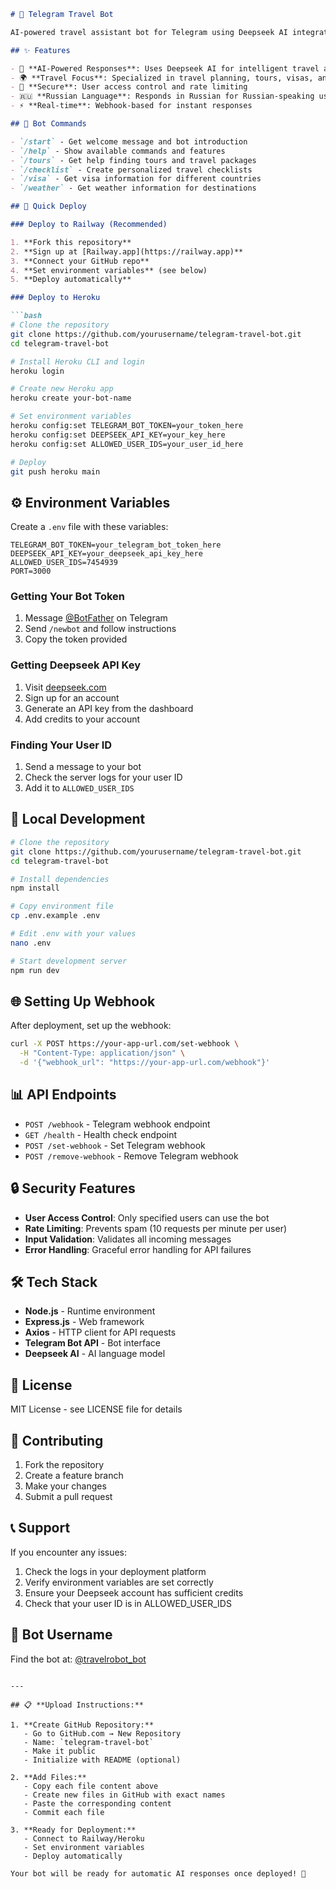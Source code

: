 ```markdown
# 🤖 Telegram Travel Bot

AI-powered travel assistant bot for Telegram using Deepseek AI integration.

## ✨ Features

- 🤖 **AI-Powered Responses**: Uses Deepseek AI for intelligent travel assistance
- 🌍 **Travel Focus**: Specialized in travel planning, tours, visas, and travel advice
- 🔐 **Secure**: User access control and rate limiting
- 🇷🇺 **Russian Language**: Responds in Russian for Russian-speaking users
- ⚡ **Real-time**: Webhook-based for instant responses

## 🎯 Bot Commands

- `/start` - Get welcome message and bot introduction
- `/help` - Show available commands and features
- `/tours` - Get help finding tours and travel packages
- `/checklist` - Create personalized travel checklists
- `/visa` - Get visa information for different countries
- `/weather` - Get weather information for destinations

## 🚀 Quick Deploy

### Deploy to Railway (Recommended)

1. **Fork this repository**
2. **Sign up at [Railway.app](https://railway.app)**
3. **Connect your GitHub repo**
4. **Set environment variables** (see below)
5. **Deploy automatically**

### Deploy to Heroku

```bash
# Clone the repository
git clone https://github.com/yourusername/telegram-travel-bot.git
cd telegram-travel-bot

# Install Heroku CLI and login
heroku login

# Create new Heroku app
heroku create your-bot-name

# Set environment variables
heroku config:set TELEGRAM_BOT_TOKEN=your_token_here
heroku config:set DEEPSEEK_API_KEY=your_key_here
heroku config:set ALLOWED_USER_IDS=your_user_id_here

# Deploy
git push heroku main
```

## ⚙️ Environment Variables

Create a `.env` file with these variables:

```env
TELEGRAM_BOT_TOKEN=your_telegram_bot_token_here
DEEPSEEK_API_KEY=your_deepseek_api_key_here
ALLOWED_USER_IDS=7454939
PORT=3000
```

### Getting Your Bot Token

1. Message [@BotFather](https://t.me/BotFather) on Telegram
2. Send `/newbot` and follow instructions
3. Copy the token provided

### Getting Deepseek API Key

1. Visit [deepseek.com](https://deepseek.com)
2. Sign up for an account
3. Generate an API key from the dashboard
4. Add credits to your account

### Finding Your User ID

1. Send a message to your bot
2. Check the server logs for your user ID
3. Add it to `ALLOWED_USER_IDS`

## 🔧 Local Development

```bash
# Clone the repository
git clone https://github.com/yourusername/telegram-travel-bot.git
cd telegram-travel-bot

# Install dependencies
npm install

# Copy environment file
cp .env.example .env

# Edit .env with your values
nano .env

# Start development server
npm run dev
```

## 🌐 Setting Up Webhook

After deployment, set up the webhook:

```bash
curl -X POST https://your-app-url.com/set-webhook \
  -H "Content-Type: application/json" \
  -d '{"webhook_url": "https://your-app-url.com/webhook"}'
```

## 📊 API Endpoints

- `POST /webhook` - Telegram webhook endpoint
- `GET /health` - Health check endpoint
- `POST /set-webhook` - Set Telegram webhook
- `POST /remove-webhook` - Remove Telegram webhook

## 🔒 Security Features

- **User Access Control**: Only specified users can use the bot
- **Rate Limiting**: Prevents spam (10 requests per minute per user)
- **Input Validation**: Validates all incoming messages
- **Error Handling**: Graceful error handling for API failures

## 🛠️ Tech Stack

- **Node.js** - Runtime environment
- **Express.js** - Web framework
- **Axios** - HTTP client for API requests
- **Telegram Bot API** - Bot interface
- **Deepseek AI** - AI language model

## 📝 License

MIT License - see LICENSE file for details

## 🤝 Contributing

1. Fork the repository
2. Create a feature branch
3. Make your changes
4. Submit a pull request

## 📞 Support

If you encounter any issues:

1. Check the logs in your deployment platform
2. Verify environment variables are set correctly
3. Ensure your Deepseek account has sufficient credits
4. Check that your user ID is in ALLOWED_USER_IDS

## 🎉 Bot Username

Find the bot at: [@travelrobot_bot](https://t.me/travelrobot_bot)
```

---

## 📋 **Upload Instructions:**

1. **Create GitHub Repository:**
   - Go to GitHub.com → New Repository
   - Name: `telegram-travel-bot`
   - Make it public
   - Initialize with README (optional)

2. **Add Files:**
   - Copy each file content above
   - Create new files in GitHub with exact names
   - Paste the corresponding content
   - Commit each file

3. **Ready for Deployment:**
   - Connect to Railway/Heroku
   - Set environment variables
   - Deploy automatically

Your bot will be ready for automatic AI responses once deployed! 🚀
